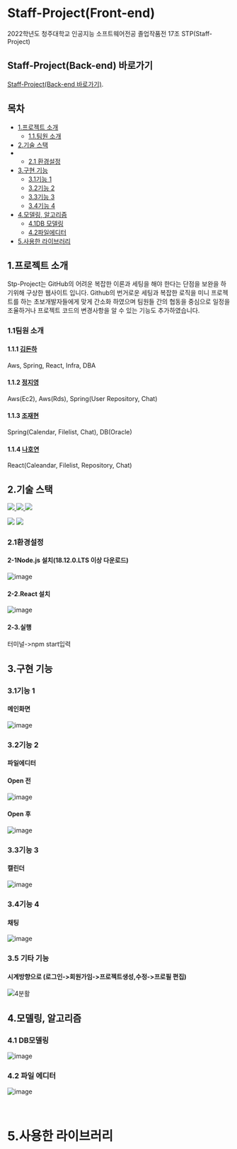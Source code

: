 # Staff-Project(Front-end)

2022학년도 청주대학교 인공지능 소프트웨어전공 졸업작품전 17조 STP(Staff-Project)

## Staff-Project(Back-end) 바로가기
[Staff-Project(Back-end 바로가기)](https://github.com/dor917/staffBackend).

## 목차
- [1.프로젝트 소개](#-프로젝트-소개)
   * [1.1.팀원 소개](#-팀원-소개)
- [2.기술 스택](#-2.기술-스택)
- * [2.1 환경설정](###-31기능-1)
- [3.구현 기능](#-구현-기능)
   * [3.1기능 1](###-3.1기능-1)
   * [3.2기능 2](###-3.2기능-2)
   * [3.3기능 3](###-3.3기능-3)
   * [3.4기능 4](###-3.4기능-4)
- [4.모델링, 알고리즘](##-4.모델링,-알고리즘)
   * [4.1DB 모델링](###-4.1-DB모델링)
   * [4.2파일에디터](###-4.2-파일에디터)
- [5.사용한 라이브러리](#사용한-라이브러리)  

## 1.프로젝트 소개

Stp-Project는 GitHub의 어려운 복잡한 이론과 세팅을 해야 한다는 단점을 보완을 하기위해 구상한  웹사이트 입니다. 
Github의 번거로운 세팅과 복잡한 로직을 미니 프로젝트를 하는 
초보개발자들에게 맞게 간소화 하였으며 팀원들 간의 협동을 중심으로 일정을 조율하거나 프로젝트 코드의 변경사항을 알 수 있는 기능도 추가하였습니다.
### 1.1팀원 소개
#### 1.1.1 [김돈하](https://github.com/dor917)
Aws, Spring, React, Infra, DBA
#### 1.1.2 [정지영](https://github.com/waitzero)
Aws(Ec2), Aws(Rds), Spring(User Repository, Chat)
#### 1.1.3 [조재현](https://github.com/twghy)
Spring(Calendar, Filelist, Chat), DB(Oracle)
#### 1.1.4 [나호연](https://github.com/nahoyeon)
React(Caleandar, Filelist, Repository, Chat)
<br>

## 2.기술 스택

<a href="https://ko.reactjs.org/">                                          
<img src="https://img.shields.io/badge/React-61DAFB?style=for-the-badge&logo=React&logoColor=black"/>

<img src="https://img.shields.io/badge/HTML5-E34F26?style=for-the-badge&logo=HTML5&logoColor=white"/>

<img src="https://img.shields.io/badge/CSS3-1572B6?style=for-the-badge&logo=CSS3&logoColor=black"/>

<img src="https://img.shields.io/badge/JavaScript-F7DF1E?style=for-the-badge&logo=JavaScript&logoColor=black"/></a>
<a href="https://nodejs.org/ko/">
<img src="https://img.shields.io/badge/Node.js-339933?style=for-the-badge&logo=Node.js&logoColor=black"/></a> 
<br>

### 2.1환경설정
  #### 2-1Node.js 설치(18.12.0.LTS 이상 다운로드)
   ![image](https://user-images.githubusercontent.com/91938525/199252944-66e0d576-03be-4a51-a39c-e56c6fdcbef9.png)

  #### 2-2.React 설치
  ![image](https://user-images.githubusercontent.com/91938525/199670732-6b7950dc-3234-460f-8061-c13866def0fe.png)

  
  #### 2-3.실행
  터미널->npm start입력
  


## 3.구현 기능

### 3.1기능 1
#### 메인화면
![image](https://user-images.githubusercontent.com/91938525/199019683-cfa7008d-528e-42d8-86b5-64774d7ef346.png)


### 3.2기능 2
#### 파일에디터
#### Open 전
![image](https://user-images.githubusercontent.com/91938525/200346323-cb2cd5f3-01d7-4408-bd8f-daa58f8a39c8.png)
#### Open 후
![image](https://user-images.githubusercontent.com/91938525/200346364-130cf149-e6e2-460c-955e-4ece5d561769.png)


### 3.3기능 3
#### 캘린더
![image](https://user-images.githubusercontent.com/91938525/199019907-8565a791-d850-49d0-a38f-a645198e13e3.png)

### 3.4기능 4
#### 채팅
![image](https://user-images.githubusercontent.com/91938525/200346233-a2bc2963-852a-4cf5-93fc-d401aac796e9.png)


### 3.5 기타 기능
#### 시계방향으로 (로그인->회원가임->프로젝트생성,수정->프로필 편집)
![4분활](https://user-images.githubusercontent.com/91938525/200349338-f22d3170-bb6b-4872-9411-f37cca04e177.png)
<br>

## 4.모델링, 알고리즘
### 4.1 DB모델링
![image](https://user-images.githubusercontent.com/91938525/199028954-90e56d8b-fee3-429c-908b-466a08e5e947.png)
### 4.2 파일 에디터
![image](https://user-images.githubusercontent.com/91938525/199029742-cf7ad7a1-343d-4a2f-a180-948763eee559.png)





<br>


# 5.사용한 라이브러리

